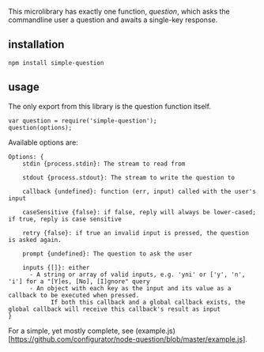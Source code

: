 This microlibrary has exactly one function, _question_, which asks the commandline user a question and awaits a single-key response.

## installation ##

    npm install simple-question
    
## usage ##

The only export from this library is the question function itself.

    var question = require('simple-question');
    question(options);

Available options are:

    Options: {
        stdin {process.stdin}: The stream to read from
    
        stdout {process.stdout}: The stream to write the question to
    
        callback {undefined}: function (err, input) called with the user's input
    
        caseSensitive {false}: if false, reply will always be lower-cased; if true, reply is case sensitive
    
        retry {false}: if true an invalid input is pressed, the question is asked again.
    
        prompt {undefined}: The question to ask the user
    
        inputs {[]}: either
          - A string or array of valid inputs, e.g. 'yni' or ['y', 'n', 'i'] for a "[Y]es, [No], [I]gnore" query
          - An object with each key as the input and its value as a callback to be executed when pressed.
                If both this callback and a global callback exists, the global callback will receive this callback's result as input
    }

For a simple, yet mostly complete, see (example.js)[https://github.com/configurator/node-question/blob/master/example.js].
